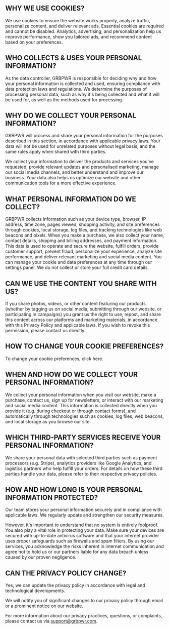## WHY WE USE COOKIES?

We use cookies to ensure the website works properly, analyze traffic, personalize content, and deliver relevant ads. Essential cookies are required and cannot be disabled. Analytics, advertising, and personalization help us improve performance, show you tailored ads, and recommend content based on your preferences.

## WHO COLLECTS & USES YOUR PERSONAL INFORMATION?

As the data controller, GRBPWR is responsible for deciding why and how your personal information is collected and used, ensuring compliance with data protection laws and regulations. We determine the purposes of processing personal data, such as why it's being collected and what it will be used for, as well as the methods used for processing.

## WHY DO WE COLLECT YOUR PERSONAL INFORMATION?

GRBPWR will process and share your personal information for the purposes described in this section, in accordance with applicable privacy laws. Your data will not be used for unrelated purposes without legal basis, and the same rules apply when shared with third parties.

We collect your information to deliver the products and services you've requested, provide relevant updates and personalised marketing, manage our social media channels, and better understand and improve our business. Your data also helps us optimize our website and other communication tools for a more effective experience.

## WHAT PERSONAL INFORMATION DO WE COLLECT?

GRBPWR collects information such as your device type, browser, IP address, time zone, pages viewed, shopping activity, and site preferences through cookies, local storage, log files, and tracking technologies like web beacons and pixels. When you make a purchase, we also collect your name, contact details, shipping and billing addresses, and payment information. This data is used to operate and secure the website, fulfill orders, provide customer support, prevent fraud, personalize your experience, analyze site performance, and deliver relevant marketing and social media content. You can manage your cookie and data preferences at any time through our settings panel.
We do not collect or store your full credit card details.

## CAN WE USE THE CONTENT YOU SHARE WITH US?

If you share photos, videos, or other content featuring our products (whether by tagging us on social media, submitting through our website, or participating in campaigns) you grant us the right to use, repost, and share this content across our platforms and marketing materials, in accordance with this Privacy Policy and applicable laws. If you wish to revoke this permission, please contact us directly.

## HOW TO CHANGE YOUR COOKIE PREFERENCES?

<!-- TODO:add link -->

To change your cookie preferences, click here.

## WHEN AND HOW DO WE COLLECT YOUR PERSONAL INFORMATION?

We collect your personal information when you visit our website, make a purchase, contact us, sign up for newsletters, or interact with our marketing and social media content. This information is collected directly when you provide it (e.g. during checkout or through contact forms), and automatically through technologies such as cookies, log files, web beacons, and local storage as you browse our site.

## WHICH THIRD-PARTY SERVICES RECEIVE YOUR PERSONAL INFORMATION?

We share your personal data with selected third parties such as payment processors (e.g. Stripe), analytics providers like Google Analytics, and logistics partners who help fulfill your orders. For details on how these third parties handle your data, please refer to their respective privacy policies.

## HOW AND HOW LONG IS YOUR PERSONAL INFORMATION PROTECTED?

Our team stores your personal information securely and in compliance with applicable laws. We regularly update and strengthen our security measures.

However, it's important to understand that no system is entirely foolproof. You also play a vital role in protecting your data. Make sure your devices are secured with up-to-date antivirus software and that your internet provider uses proper safeguards such as firewalls and spam filters. By using our services, you acknowledge the risks inherent in internet communication and agree not to hold us or our partners liable for any data breach unless caused by our proven negligence.

## CAN THE PRIVACY POLICY CHANGE?

<!-- TODO: add copy email component -->

Yes, we can update the privacy policy in accordance with legal and technological developments.

We will notify you of significant changes to our privacy policy through email or a prominent notice on our website.

For more information about our privacy practices, questions, or complaints, please contact us via support@grbpwr.com.
